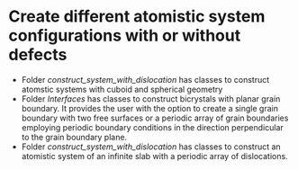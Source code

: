 # Create different atomistic system configurations with or without defects

- Folder *construct_system_with_dislocation* has classes to construct atomstic systems with cuboid and spherical geometry
- Folder *Interfaces* has classes to construct bicrystals with planar grain boundary. It provides the user with the option to create a single grain boundary with two free surfaces or a periodic array of grain boundaries employing periodic boundary conditions in the direction perpendicular to the grain boundary plane.
- Folder *construct_system_with_dislocation* has classes to construct an atomistic system of an infinite slab with a periodic array of dislocations. 
